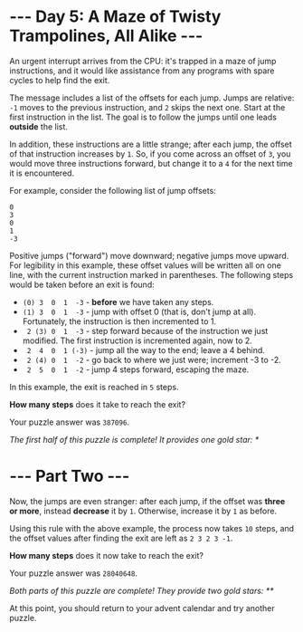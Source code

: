# --- Day 5: A Maze of Twisty Trampolines, All Alike ---

An urgent interrupt arrives from the CPU: it's trapped in a maze of
jump instructions, and it would like assistance from any programs with
spare cycles to help find the exit.

The message includes a list of the offsets for each jump. Jumps are
relative: `-1` moves to the previous instruction, and `2` skips the next
one. Start at the first instruction in the list. The goal is to follow
the jumps until one leads **outside** the list.

In addition, these instructions are a little strange; after each jump,
the offset of that instruction increases by `1`. So, if you come across
an offset of `3`, you would move three instructions forward, but change
it to a `4` for the next time it is encountered.

For example, consider the following list of jump offsets:

```
0
3
0
1
-3
```

Positive jumps ("forward") move downward; negative jumps move
upward. For legibility in this example, these offset values will be
written all on one line, with the current instruction marked in
parentheses. The following steps would be taken before an exit is
found:

- `(0) 3  0  1  -3`  - **before** we have taken any steps.
- `(1) 3  0  1  -3`  - jump with offset 0 (that is, don't jump at
  all). Fortunately, the instruction is then incremented to 1.
- ` 2 (3) 0  1  -3`  - step forward because of the instruction we just
  modified. The first instruction is incremented again, now to 2.
- ` 2  4  0  1 (-3)` - jump all the way to the end; leave a 4 behind.
- ` 2 (4) 0  1  -2`  - go back to where we just were; increment -3 to -2.
- ` 2  5  0  1  -2`  - jump 4 steps forward, escaping the maze.

In this example, the exit is reached in `5` steps.

**How many steps** does it take to reach the exit?

Your puzzle answer was `387096`.

_The first half of this puzzle is complete! It provides one gold star: *_

# --- Part Two ---

Now, the jumps are even stranger: after each jump, if the offset was
**three or more**, instead **decrease** it by `1`. Otherwise, increase
it by `1` as before.

Using this rule with the above example, the process now takes `10`
steps, and the offset values after finding the exit are left as
`2 3 2 3 -1`.

**How many steps** does it now take to reach the exit?

Your puzzle answer was `28040648`.

_Both parts of this puzzle are complete! They provide two gold stars: **_

At this point, you should return to your advent calendar and try another puzzle.


